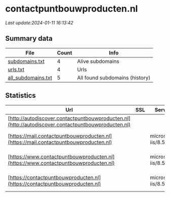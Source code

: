# contactpuntbouwproducten.nl
*Last update:2024-01-11 16:13:42*
## Summary data
| File       | Count | Info |
|------------|-------|------|
|[subdomains.txt](/data/contactpuntbouwproducten/subdomains.txt)|4|Alive subdomains|
|[urls.txt](/data/contactpuntbouwproducten/urls.txt)|4|Urls|
|[all_subdomains.txt](/data/contactpuntbouwproducten/all_subdomains.txt)|5|All found subdomains (history)|
## Statistics
| Url | SSL | Server | Cookie | HSTS | CSP | XFO | XXP | RP | Tech |
|------------|-------|------|------|------|------|------|------|------|------|
|[http://autodiscover.contactpuntbouwproducten.nl](http://autodiscover.contactpuntbouwproducten.nl)| | |:warning: |:white_check_mark: | | |:white_check_mark: |:white_check_mark: |:white_check_mark: |IIS:10.0 Microsoft A...|
|[https://mail.contactpuntbouwproducten.nl](https://mail.contactpuntbouwproducten.nl)| |microsoft-iis/8.5| | | | | |:white_check_mark: |IIS:8.5 Microsoft AS...|
|[https://www.contactpuntbouwproducten.nl](https://www.contactpuntbouwproducten.nl)| |microsoft-iis/8.5| |:white_check_mark: | | | |:white_check_mark: |HSTS IIS:8.5 Microso...|
|[https://contactpuntbouwproducten.nl](https://contactpuntbouwproducten.nl)| |microsoft-iis/8.5| |:white_check_mark: | | | |:white_check_mark: |HSTS IIS:8.5 Microso...|